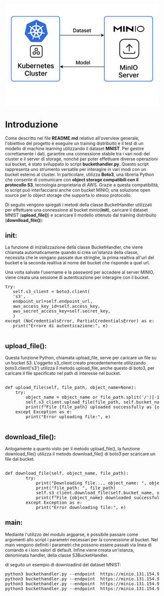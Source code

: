 
![Logo del progetto](../img/img1.png) 
# Introduzione

Come descritto nel file **README.md** relativo all'overview generale, l'obiettivo del progetto è eseguire un training distribuito e il test di un modello di machine learning utilizzando il dataset **MNIST**.
Per gestire correttamente i dati, garantire una connessione stabile tra i vari nodi del cluster e il server di storage, nonché per poter effettuare diverse operazioni sui bucket, è stato sviluppato lo script **buckethandler.py**.
Questo script rappresenta uno strumento versatile per interagire in vari modi con un bucket esterno al cluster. In particolare, utilizza **Boto3**, una libreria Python che consente di comunicare con **object storage compatibili con il protocollo S3**, tecnologia proprietaria di AWS. Grazie a questa compatibilità, lo script può interfacciarsi anche con bucket MINIO, una soluzione open source per lo object storage che supporta lo stesso protocollo.

Di seguito vengono spiegati i metodi della classe BucketHandler utilizzati per effettuare una connessione al bucket minio(**__init__**), caricare il dataset MNIST (**upload_file()**) e scaricare il modello ottenuto dal training distribuito (**downlload_file()**):

## __init__:
La funzione di inizializzazione della classe BucketHandler, che viene chiamata automaticamente quando si crea un'istanza della classe, necessita che le vengano passate due stringhe, la prima realtiva all'url del bucket e la seconda realtiva al nome del bucket che risponde a quel url.

Una volta salvate l'username e la password per accedere al server MINIO, viene creata una sessione di autenticazione per interagire con il bucket.
<pre lang="markdown">
try:
   self.s3_client = boto3.client(
   's3',
   endpoint_url=self.endpoint_url,
   aws_access_key_id=self.access_key,
   aws_secret_access_key=self.secret_key,
   )
except (NoCredentialsError, PartialCredentialsError) as e:
   print("Errore di autenticazione:", e)

</pre>




## upload_file():
Questa funzione Python, chiamata upload_file, serve per caricare un file su un bucket S3.
L'oggetto s3_client creato precedentemente utilizzando boto3.client('s3') utilizza il metodo upload_file, anche questo di boto3, per caricare il file specificato nel path di interesse nel bucket.

<pre lang="markdown">

def upload_file(self, file_path, object_name=None):
    try:
        object_name = object_name or file_path.split('/')[-1]
        self.s3_client.upload_file(file_path, self.bucket_name, object_name)
        print(f"File {file_path} uploaded successfully as {object_name}.")
    except Exception as e:
        print("Error uploading file:", e)

</pre>

## download_file():
Anlogamente a quanto visto per il metodo upload_file(), la funzione download_file() utilizza il metodo download_file() di boto3 per scaricare un file dal bucket.

<pre lang="markdown">

def download_file(self, object_name, file_path):
        try:
            print("Downloading file..., object_name: ", object_name)
            print("file_path: ", file_path)
            self.s3_client.download_file(self.bucket_name, object_name, file_path)
            print(f"File {object_name} downloaded successfully to {file_path}.")
        except Exception as e:
            print("Error downloading file:", e)
</pre>

## main:
Mediante l'utilizzo del modulo argparse, è possibile passare come argomenti allo script i parametri necessari per la connessione al bucket. Nel main vengono definiti i parametri che possono essere passati via linea di comando e i loro valori di default. Infine viene creata un'istanza, denominata handler, della classe S3BucketHandler.

di seguito un esempio di downloadind del dataset MNIST: 

<pre lang="markdown">
python3 buckethandler.py --endpoint  https://minio.131.154.98.45.myip.cloud.infn.it --bucket datasets upload --file mnist/train-images-idx3-ubyte
python3 buckethandler.py --endpoint  https://minio.131.154.98.45.myip.cloud.infn.it --bucket datasets upload --file mnist/train-labels-idx1-ubyte
python3 buckethandler.py --endpoint  https://minio.131.154.98.45.myip.cloud.infn.it --bucket datasets upload --file mnist/t10k-images-idx3-ubyte
python3 buckethandler.py --endpoint  https://minio.131.154.98.45.myip.cloud.infn.it --bucket datasets upload --file mnist/t10k-labels-idx1-ubyte
</pre>